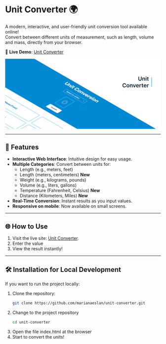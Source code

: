 # Unit Converter 🌍

A modern, interactive, and user-friendly unit conversion tool available online!  
Convert between different units of measurement, such as length, volume and mass, directly from your browser.  

🚀 **Live Demo**: [Unit Converter](https://thriving-alfajores-141420.netlify.app/)  

![Unit Converter Preview](https://github.com/marianaeslan/unit-converter/blob/main/unit.png?raw=true)


---

## 🎨 Features

- **Interactive Web Interface**: Intuitive design for easy usage.
- **Multiple Categories**: Convert between units for:
  - Length (e.g., meters, feet)
  - Length (meters, centimeters) **New**
  - Weight (e.g., kilograms, pounds)
  - Volume (e.g., liters, gallons)
  - Temperature (Fahrenheit, Celsius) **New**
  - Distance (Kilometers, Miles) **New**
- **Real-Time Conversion**: Instant results as you input values.
- **Responsive on mobile**: Now available on small screens.

---

## 🌐 How to Use

1. Visit the live site: [Unit Converter](https://thriving-alfajores-141420.netlify.app/).  
2. Enter the value
3. View the result instantly!  

---

## 🛠️ Installation for Local Development

If you want to run the project locally:

1. Clone the repository:
   ```bash
   git clone https://github.com/marianaeslan/unit-converter.git
2. Change to the project repository
   ```bash
   cd unit-converter
3.	Open the file index.html at the browser
4.	Start to convert the units!



 
